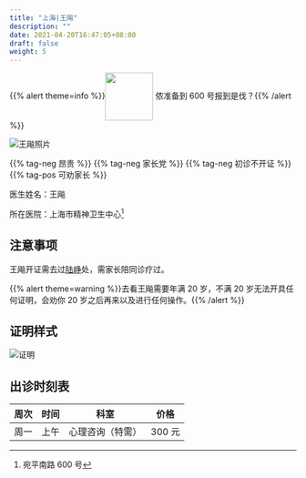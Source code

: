 ```yaml
---
title: "上海|王飚"
description: ""
date: 2021-04-20T16:47:05+08:00
draft: false
weight: 5
---
```


{{% alert theme=info %}}<img src="/images/wpnl.jpg" style="display: inline; height:6em;vertical-align: middle;" /> 侬准备到 600 号报到是伐？{{% /alert %}}

![王飚照片](images/doctor/wang-biao.jpg)

{{% tag-neg 昂贵 %}} {{% tag-neg 家长党 %}} {{% tag-neg 初诊不开证 %}} {{% tag-pos 可劝家长 %}}

医生姓名：王飚

所在医院：上海市精神卫生中心[^1]

## 注意事项

王飚开证需去过<a href="../lu-zheng/">陆峥</a>处，需家长陪同诊疗过。

{{% alert theme=warning %}}去看王飚需要年满 20 岁，不满 20 岁无法开具任何证明，会劝你 20 岁之后再来以及进行任何操作。{{% /alert %}}

## 证明样式

![证明](images/doctor/wang-biao-zm.jpg)

## 出诊时刻表

| 周次 | 时间 | 科室 | 价格 |
| :---: | :---: | :---: | :---: |
| 周一 | 上午 | 心理咨询（特需）| 300 元 |

[^1]:宛平南路 600 号

